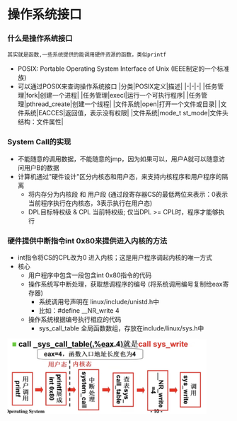 # 操作系统接口

### 什么是操作系统接口
    其实就是函数,一些系统提供的能调用硬件资源的函数，类似printf

- POSIX: Portable Operating System Interface of Unix (IEEE制定的一个标准族)
- 可以通过POSIX来查询操作系统接口
|分类|POSIX定义|描述|
|-|-|-|
|任务管理|fork|创建一个进程|
|任务管理|execl|运行一个可执行程序|
|任务管理|pthread_create|创建一个线程|
|文件系统|open|打开一个文件或目录|
|文件系统|EACCES|返回值，表示没有权限|
|文件系统|mode_t st_mode|文件头结构：文件属性|

### System Call的实现
- 不能随意的调用数据，不能随意的jmp，因为如果可以，用户A就可以随意访问用户B的数据
- 计算机通过"硬件设计"区分内核态和用户态，来支持内核程序和用户程序的隔离
  - 将内存分为内核段 和 用户段 (通过段寄存器CS的最低两位来表示：0表示当前程序执行在内核态，3表示执行在用户态)
  - DPL目标特权级 & CPL 当前特权级; 仅当DPL >= CPL时，程序才能够执行

### 硬件提供中断指令int 0x80来提供进入内核的方法
- int指令将CS的CPL改为0 进入内核；这是用户程序调起内核的唯一方式
- 核心
  - 用户程序中包含一段包含int 0x80指令的代码
  - 操作系统写中断处理，获取想调程序的编号 (将系统调用编号复制给eax寄存器) 
    - 系统调用号声明在 linux/include/unistd.h中
    - 比如：#define __NR_write	4 
  - 操作系统根据编号执行相应的代码
    - sys_call_table 全局函数数组，存放在include/linux/sys.h中

<img src="https://github.com/kexinchu/coding-interview-university/blob/master/OperatingSystem%26Linux/pictures/system_call_implementation.jpg" width="450px">
